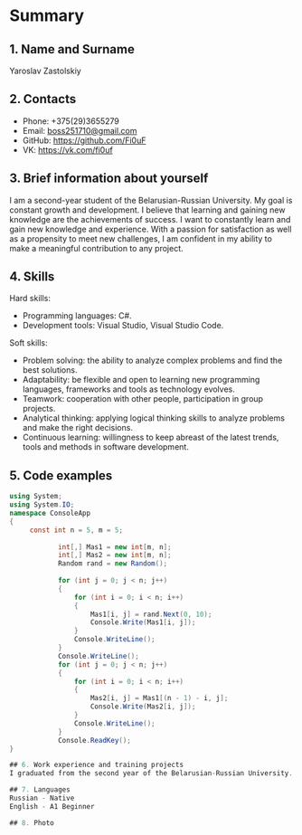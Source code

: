 # Summary

## 1. Name and Surname
Yaroslav Zastolskiy

## 2. Contacts
- Phone: +375(29)3655279
- Email: boss251710@gmail.com
- GitHub: https://github.com/Fi0uF
- VK: https://vk.com/fi0uf

## 3. Brief information about yourself
I am a second-year student of the Belarusian-Russian University. My goal is constant growth and development. I believe that learning and gaining new knowledge are the achievements of success.
I want to constantly learn and gain new knowledge and experience. With a passion for satisfaction as well as a propensity to meet new challenges, I am confident in my ability to make a meaningful contribution to any project.

## 4. Skills
Hard skills:
- Programming languages: C#.
- Development tools: Visual Studio, Visual Studio Code.
   
Soft skills:
- Problem solving: the ability to analyze complex problems and find the best solutions.
- Adaptability: be flexible and open to learning new programming languages, frameworks and tools as technology evolves.
- Teamwork: cooperation with other people, participation in group projects.
- Analytical thinking: applying logical thinking skills to analyze problems and make the right decisions.
- Continuous learning: willingness to keep abreast of the latest trends, tools and methods in software development.
  

## 5. Code examples
```C#
using System;
using System.IO;
namespace ConsoleApp
{
     const int n = 5, m = 5;
 
            int[,] Mas1 = new int[m, n];
            int[,] Mas2 = new int[m, n];
            Random rand = new Random();
 
            for (int j = 0; j < n; j++)
            {
                for (int i = 0; i < n; i++)
                {
                    Mas1[i, j] = rand.Next(0, 10);
                    Console.Write(Mas1[i, j]);
                }
                Console.WriteLine();
            }
            Console.WriteLine();
            for (int j = 0; j < n; j++)
            {
                for (int i = 0; i < n; i++)
                {
                    Mas2[i, j] = Mas1[(n - 1) - i, j];
                    Console.Write(Mas2[i, j]);
                }
                Console.WriteLine();
            }
            Console.ReadKey();
}

## 6. Work experience and training projects
I graduated from the second year of the Belarusian-Russian University.

## 7. Languages
Russian - Native
English - A1 Beginner

## 8. Photo


